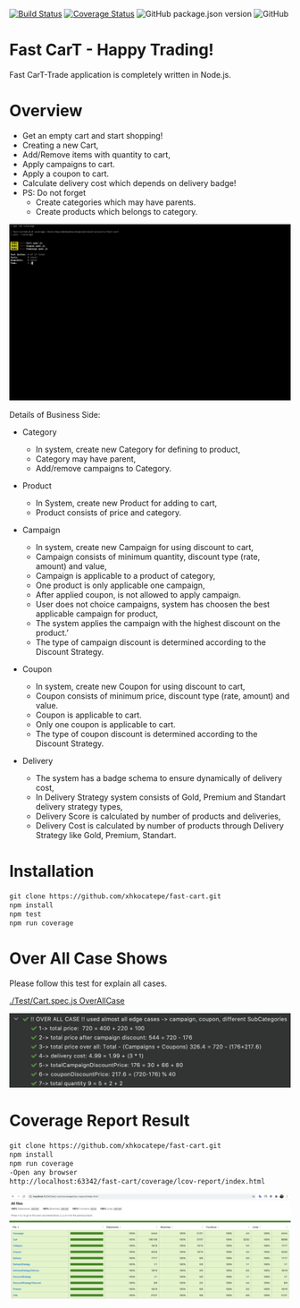 [![Build Status](https://travis-ci.org/xhkocatepe/fast-cart.svg?branch=master)](https://travis-ci.org/xhkocatepe/fast-cart) [![Coverage Status](https://coveralls.io/repos/github/xhkocatepe/fast-cart/badge.svg?branch=master)](https://coveralls.io/github/xhkocatepe/fast-cart?branch=master) ![GitHub package.json version](https://img.shields.io/github/package-json/v/xhkocatepe/fast-cart)  ![GitHub](https://img.shields.io/github/license/xhkocatepe/fast-cart) 
# Fast CarT -  Happy Trading! 

Fast CarT-Trade application is completely written in Node.js.

# Overview
* Get an empty cart and start shopping!
* Creating a new Cart,
* Add/Remove items with quantity to cart, 
* Apply campaigns to cart. 
* Apply a coupon to cart. 
* Calculate delivery cost which depends on delivery badge!
* PS: Do not forget 
    * Create categories which may have parents.
    * Create products which belongs to category.

![](./images/coverage.gif)


Details of Business Side:
- Category
    - In system, create new Category for defining to product,
    - Category may have parent,
    - Add/remove campaigns to Category. 
- Product
    - In System, create new Product for adding to cart,
    - Product consists of price and category.

- Campaign
    - In system, create new Campaign for using discount to cart,
    - Campaign consists of minimum quantity, discount type (rate, amount) and value,
    - Campaign is applicable to a product of category,
    - One product is only applicable one campaign,
    - After applied coupon, is not allowed to apply campaign.
    - User does not choice campaigns, system has choosen the best applicable campaign for product,
    - The system applies the campaign with the highest discount on the product.’
    - The type of campaign discount is determined according to the Discount Strategy.

- Coupon
    - In system, create new Coupon for using discount to cart,
    - Coupon consists of minimum price, discount type (rate, amount) and value.
    - Coupon is applicable to cart.
    - Only one coupon is applicable to cart.
    - The type of coupon discount is determined according to the Discount Strategy.

- Delivery
    - The system has a badge schema to ensure dynamically of delivery cost,
    - In Delivery Strategy system consists of Gold, Premium and Standart delivery strategy types,
    - Delivery Score is calculated by number of products and deliveries, 
    - Delivery Cost is calculated by number of products through Delivery Strategy like Gold, Premium, Standart.
    
# Installation

```
git clone https://github.com/xhkocatepe/fast-cart.git
npm install
npm test
npm run coverage
```

# Over All Case Shows

Please follow this test for explain all cases.

[./Test/Cart.spec.js OverAllCase](https://github.com/xhkocatepe/fast-cart/blob/177bbac44b14fba5376a12616e0991a7d41c6e8d/Test/Cart.spec.js#L55)

![](./images/overall-case.png)

# Coverage Report Result

```
git clone https://github.com/xhkocatepe/fast-cart.git
npm install
npm run coverage
-Open any browser
http://localhost:63342/fast-cart/coverage/lcov-report/index.html
```

![](./images/code-coverage.png)

